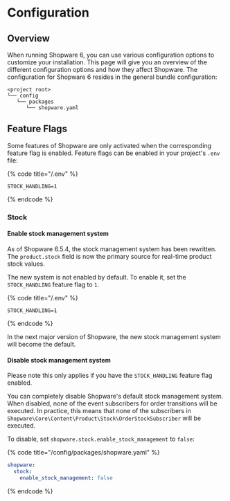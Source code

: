 # Configuration

## Overview

When running Shopware 6, you can use various configuration options to customize your installation. This page will give you an overview of the different configuration options and how they affect Shopware. The configuration for Shopware 6 resides in the general bundle configuration:

```text
<project root>
└── config
   └── packages
      └── shopware.yaml
```

## Feature Flags

Some features of Shopware are only activated when the corresponding feature flag is enabled. Feature flags can be enabled in your project's `.env` file:

{% code title="<project root>/.env" %}

```shell
STOCK_HANDLING=1
```

{% endcode %}

### Stock

#### Enable stock management system

As of Shopware 6.5.4, the stock management system has been rewritten. The `product.stock` field is now the primary source for real-time product stock values.

The new system is not enabled by default. To enable it, set the `STOCK_HANDLING` feature flag to `1`.

{% code title="<project root>/.env" %}

```shell
STOCK_HANDLING=1
```

{% endcode %}

In the next major version of Shopware, the new stock management system will become the default.

#### Disable stock management system

Please note this only applies if you have the `STOCK_HANDLING` feature flag enabled.

You can completely disable Shopware's default stock management system. When disabled, none of the event subscribers for order transitions will be executed. In practice, this means that none of the subscribers in `Shopware\Core\Content\Product\Stock\OrderStockSubscriber` will be executed.

To disable, set `shopware.stock.enable_stock_management` to `false`:

{% code title="<project root>/config/packages/shopware.yaml" %}

```yaml
shopware:
  stock:
    enable_stock_management: false
```

{% endcode %}
